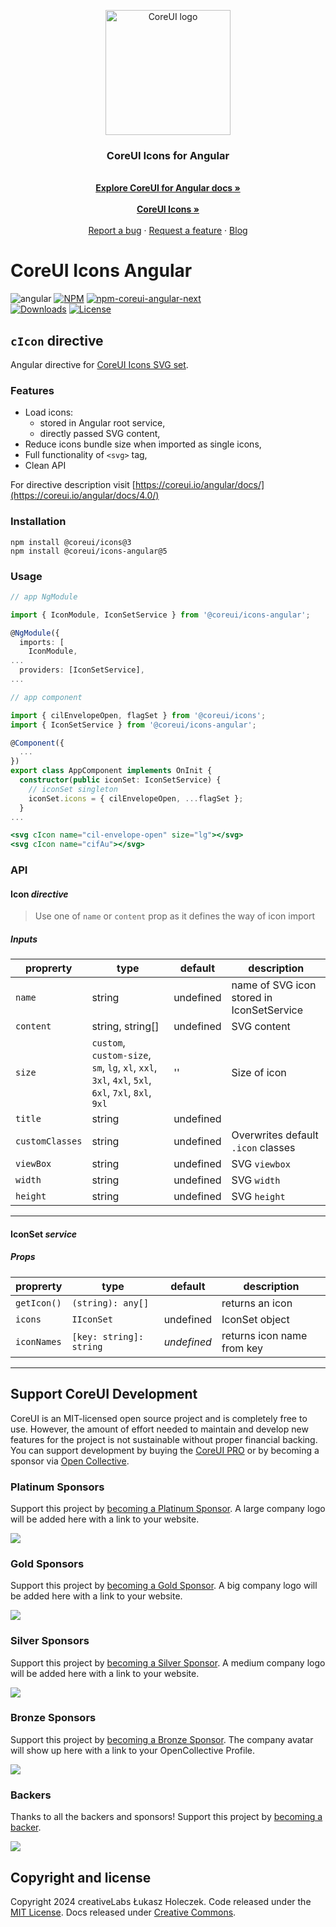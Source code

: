 <p align="center">
  <a href="https://coreui.io/">
    <img
      src="https://coreui.io/images/brand/coreui-signet.svg"
      alt="CoreUI logo"
      width="200"
    />
  </a>
</p>

<h3 align="center">CoreUI Icons for Angular</h3>

<p align="center">
  <br>
  <a href="https://coreui.io/angular/docs/icons"><strong>Explore CoreUI for Angular docs »</strong></a>
  <br>
  <br>
  <a href="https://icons.coreui.io/"><strong>CoreUI Icons »</strong></a>
  <br>
  <br>
  <a href="https://github.com/coreui/coreui-icons-angular/issues/new?template=bug_report.md">Report a bug</a>
  ·
  <a href="https://github.com/coreui/coreui-icons-angular/issues/new?template=feature_request.md">Request a feature</a>
  ·
  <a href="https://blog.coreui.io/">Blog</a>
</p>

# CoreUI Icons Angular

![angular][angular-badge]
[![NPM](https://img.shields.io/npm/v/@coreui/icons-angular/latest?style=flat-square&color=brightgreen)][coreui-angular-icons-npm]
[![npm-coreui-angular-next][npm-coreui-icons-angular-next]][coreui-angular-icons-npm]  
[![Downloads](https://img.shields.io/npm/dm/@coreui/icons-angular.svg?style=flat-square)][coreui-angular-icons-npm]
[![License](https://img.shields.io/npm/l/@coreui/angular?style=flat-square)][coreui]  

[coreui]: https://coreui.io/icons
[coreui-angular-icons-npm]: https://www.npmjs.com/package/@coreui/icons-angular
[npm-coreui-icons-angular-next]: https://img.shields.io/npm/v/@coreui/icons-angular/next.png?style=flat-square&color=red
[angular-badge]: https://img.shields.io/badge/angular-^18.0.0-lightgrey.svg?style=flat-square&logo=angular

## `cIcon` directive

Angular directive for [CoreUI Icons SVG set](https://coreui.io/icons/).

### Features

- Load icons:
  - stored in Angular root service,
  - directly passed SVG  content,
- Reduce icons bundle size when imported as single icons,
- Full functionality of `<svg>` tag,
- Clean API

For directive description visit [https://coreui.io/angular/docs/](https://coreui.io/angular/docs/4.0/)

### Installation

```shell
npm install @coreui/icons@3
npm install @coreui/icons-angular@5
```

### Usage

```ts
// app NgModule

import { IconModule, IconSetService } from '@coreui/icons-angular';

@NgModule({
  imports: [
    IconModule,
...
  providers: [IconSetService],
...
```

```ts
// app component

import { cilEnvelopeOpen, flagSet } from '@coreui/icons';
import { IconSetService } from '@coreui/icons-angular';

@Component({
  ...
})
export class AppComponent implements OnInit {
  constructor(public iconSet: IconSetService) {
    // iconSet singleton
    iconSet.icons = { cilEnvelopeOpen, ...flagSet };
  }
...
```

```jsx
<svg cIcon name="cil-envelope-open" size="lg"></svg>
<svg cIcon name="cifAu"></svg>
```

### API

#### Icon _directive_
> Use one of `name` or `content` prop as it defines the way of icon import

##### Inputs

proprerty | type | default | description  
---|---|---|---
`name` | string | undefined | name of SVG icon stored in IconSetService
`content` | string, string[] | undefined | SVG content 
`size` | `custom`, `custom-size`, `sm`, `lg`, `xl`, `xxl`, `3xl`, `4xl`, `5xl`, `6xl`, `7xl`, `8xl`, `9xl` | '' | Size of icon
`title` | string | undefined |
`customClasses` | string | undefined | Overwrites default `.icon` classes
`viewBox` | string | undefined | SVG `viewbox`
`width` | string | undefined | SVG `width`
`height` | string | undefined | SVG `height`

--- 

#### IconSet _service_

##### Props

| proprerty | type | default | description|
| --- | --- | --- | --- |
| `getIcon()` | `(string): any[] ` | | returns an icon |
| `icons` | `IIconSet` | undefined | IconSet object |
| `iconNames` | `[key: string]: string` | _undefined_ | returns icon name from key |

---

## Support CoreUI Development

CoreUI is an MIT-licensed open source project and is completely free to use. However, the amount of effort needed to maintain and develop new features for the project is not sustainable without proper financial backing. You can support development by buying the [CoreUI PRO](https://coreui.io/pricing/) or by becoming a sponsor via [Open Collective](https://opencollective.com/coreui/).

<!--- StartOpenCollectiveBackers -->

### Platinum Sponsors

Support this project by [becoming a Platinum Sponsor](https://opencollective.com/coreui/contribute/platinum-sponsor-40959/). A large company logo will be added here with a link to your website.

<a href="https://opencollective.com/coreui/contribute/platinum-sponsor-40959/checkout"><img src="https://opencollective.com/coreui/tiers/platinum-sponsor/0/avatar.svg?avatarHeight=100"></a>

### Gold Sponsors

Support this project by [becoming a Gold Sponsor](https://opencollective.com/coreui/contribute/gold-sponsor-40960/). A big company logo will be added here with a link to your website.

<a href="https://opencollective.com/coreui/contribute/gold-sponsor-40960/checkout"><img src="https://opencollective.com/coreui/tiers/gold-sponsor/0/avatar.svg?avatarHeight=100"></a>

### Silver Sponsors

Support this project by [becoming a Silver Sponsor](https://opencollective.com/coreui/contribute/silver-sponsor-40967/). A medium company logo will be added here with a link to your website.

<a href="https://opencollective.com/coreui/contribute/silver-sponsor-40967/checkout"><img src="https://opencollective.com/coreui/tiers/gold-sponsor/0/avatar.svg?avatarHeight=100"></a>

### Bronze Sponsors

Support this project by [becoming a Bronze Sponsor](https://opencollective.com/coreui/contribute/bronze-sponsor-40966/). The company avatar will show up here with a link to your OpenCollective Profile.

<a href="https://opencollective.com/coreui/contribute/bronze-sponsor-40966/checkout"><img src="https://opencollective.com/coreui/tiers/bronze-sponsor/0/avatar.svg?avatarHeight=100"></a>

### Backers

Thanks to all the backers and sponsors! Support this project by [becoming a backer](https://opencollective.com/coreui/contribute/backer-40965/).

<a href="https://opencollective.com/coreui/contribute/backer-40965/checkout" target="_blank" rel="noopener"><img src="https://opencollective.com/coreui/backers.svg?width=890"></a>

<!--- EndOpenCollectiveBackers -->

## Copyright and license

Copyright 2024 creativeLabs Łukasz Holeczek. Code released under the [MIT License](https://github.com/coreui/coreui-angular/blob/main/LICENSE). Docs released under [Creative Commons](https://creativecommons.org/licenses/by/3.0/).


